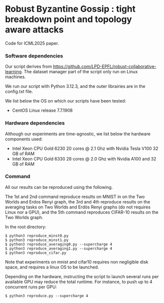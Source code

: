 # Robust Byzantine Gossip : tight breakdown point and topology aware attacks

Code for ICML2025 paper.

### Software dependencies

Our script derives from https://github.com/LPD-EPFL/robust-collaborative-learning.  The dataset manager part of the script only run on Linux machines. 

We run our script with Python 3.12.3, and the outer librairies are in the config.txt file. 

We list below the OS on which our scripts have been tested:
* CentOS Linux release 7.7.1908

### Hardware dependencies

Although our experiments are time-agnostic, we list below the hardware components used:
* Intel Xeon CPU Gold 6230 20 cores @ 2.1 Ghz with Nvidia Tesla V100 32 GB of RAM
* Intel Xeon CPU Gold 6330 28 cores @ 2.0 Ghz with Nvidia A100 and 32 GB of RAM

  
### Command
All our results can be reproduced using the following.

The 1st and 2nd command reproduce results on MNIST in on the Two Worlds and Erdos Renyi graph, the 3rd and 4th reproduce results on the averaging tasks on Two Worlds and Erdös Renyi graphs (do not requires Linux nor a GPU), and the 5th command reproduces CIFAR-10 results on the Two Worlds graph.

In the root directory:
```
$ python3 reproduce_minst0.py
$ python3 reproduce_minst1.py
$ python3 reproduce_averaging0.py --supercharge 4
$ python3 reproduce_averaging1.py --supercharge 4
$ python3 reproduce_cifar.py
```

Note that experiments on mnist and cifar10 requires non negligible disk space, and requires a linux OS to be launched. 

Depending on the hardware, instructing the script to launch several runs per available GPU may reduce the total runtime.
For instance, to push up to 4 concurrent runs per GPU:
```
$ python3 reproduce.py --supercharge 4
```
